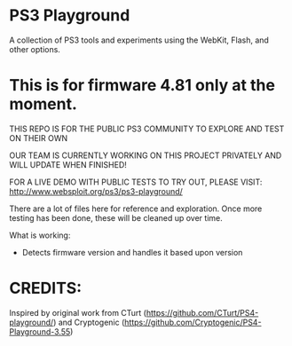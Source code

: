 # PS3 Playground
A collection of PS3 tools and experiments using the WebKit, Flash, and other options.

This is for firmware 4.81 only at the moment.
===

THIS REPO IS FOR THE PUBLIC PS3 COMMUNITY TO EXPLORE AND TEST ON THEIR OWN

OUR TEAM IS CURRENTLY WORKING ON THIS PROJECT PRIVATELY AND WILL UPDATE WHEN FINISHED!

FOR A LIVE DEMO WITH PUBLIC TESTS TO TRY OUT, PLEASE VISIT: http://www.websploit.org/ps3/ps3-playground/


There are a lot of files here for reference and exploration. Once more testing has been done, these will be cleaned up over time.

What is working:

- Detects firmware version and handles it based upon version



CREDITS:
===
Inspired by original work from CTurt (https://github.com/CTurt/PS4-playground/) and Cryptogenic (https://github.com/Cryptogenic/PS4-Playground-3.55)

